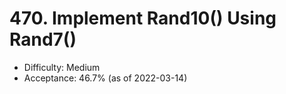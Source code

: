 # 470. Implement Rand10() Using Rand7()
- Difficulty: Medium
- Acceptance: 46.7% (as of 2022-03-14)
